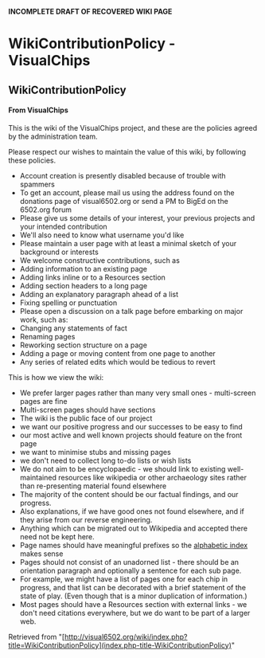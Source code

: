 **INCOMPLETE DRAFT OF RECOVERED WIKI PAGE**

# WikiContributionPolicy - VisualChips

## WikiContributionPolicy

#### From VisualChips

This is the wiki of the VisualChips project, and these are the policies agreed by the administration team.

Please respect our wishes to maintain the value of this wiki, by following these policies.

- Account creation is presently disabled because of trouble with spammers
- To get an account, please mail us using the address found on the donations page of visual6502.org or send a PM to BigEd on the 6502.org forum
- Please give us some details of your interest, your previous projects and your intended contribution
- We'll also need to know what username you'd like
- Please maintain a user page with at least a minimal sketch of your background or interests
- We welcome constructive contributions, such as
- Adding information to an existing page
- Adding links inline or to a Resources section
- Adding section headers to a long page
- Adding an explanatory paragraph ahead of a list
- Fixing spelling or punctuation
- Please open a discussion on a talk page before embarking on major work, such as:
- Changing any statements of fact
- Renaming pages
- Reworking section structure on a page
- Adding a page or moving content from one page to another
- Any series of related edits which would be tedious to revert

This is how we view the wiki:

- We prefer larger pages rather than many very small ones - multi-screen pages are fine
- Multi-screen pages should have sections
- The wiki is the public face of our project
- we want our positive progress and our successes to be easy to find
- our most active and well known projects should feature on the front page
- we want to minimise stubs and missing pages
- we don't need to collect long to-do lists or wish lists
- We do not aim to be encyclopaedic - we should link to existing well-maintained resources like wikipedia or other archaeology sites rather than re-presenting material found elsewhere
- The majority of the content should be our factual findings, and our progress.
- Also explanations, if we have good ones not found elsewhere, and if they arise from our reverse engineering.
- Anything which can be migrated out to Wikipedia and accepted there need not be kept here.
- Page names should have meaningful prefixes so the [alphabetic index](index.php-title-Special-AllPages) makes sense
- Pages should not consist of an unadorned list - there should be an orientation paragraph and optionally a sentence for each sub page.
- For example, we might have a list of pages one for each chip in progress, and that list can be decorated with a brief statement of the state of play. (Even though that is a minor duplication of information.)
- Most pages should have a Resources section with external links - we don't need citations everywhere, but we do want to be part of a larger web.

Retrieved from "[http://visual6502.org/wiki/index.php?title=WikiContributionPolicy](index.php-title-WikiContributionPolicy)"

